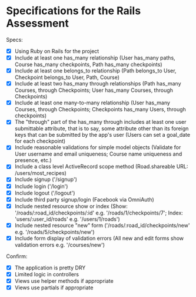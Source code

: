 # Specifications for the Rails Assessment

Specs:
- [x] Using Ruby on Rails for the project
- [x] Include at least one has_many relationship (User has_many paths, Course has_many checkpoints, Path has_many checkpoints) 
- [x] Include at least one belongs_to relationship (Path belongs_to User, Checkpoint belongs_to User, Path, Course)
- [x] Include at least two has_many through relationships (Path has_many Courses, through Checkpoints; User has_many Courses, through Checkpoints)
- [x] Include at least one many-to-many relationship (User has_many Courses, through Checkpoints; Checkpoints has_many Users, through checkpoints)
- [x] The "through" part of the has_many through includes at least one user submittable attribute, that is to say, some attribute other than its foreign keys that can be submitted by the app's user (Users can set a goal_date for each checkpoint)
- [x] Include reasonable validations for simple model objects (Validate for User username and email uniqueness; Course name uniqueness and presence, etc.)
- [x] Include a class level ActiveRecord scope method (Road.shareable URL: /users/most_recipes) 
- [x] Include signup ('/signup')
- [x] Include login ('/login')
- [x] Include logout ('/logout')
- [x] Include third party signup/login (Facebook via OmniAuth)
- [x] Include nested resource show or index (Show: '/roads/:road_id/checkpoints/:id' e.g. '/roads/1/checkpoints/7'; Index: 'users/:user_id/roads' e.g. '/users/1/roads')
- [x] Include nested resource "new" form ('/roads/:road_id/checkpoints/new' e.g. '/roads/5/checkpoints/new')
- [x] Include form display of validation errors (All new and edit forms show validation errors e.g. '/courses/new')

Confirm:
- [x] The application is pretty DRY
- [x] Limited logic in controllers
- [x] Views use helper methods if appropriate
- [x] Views use partials if appropriate